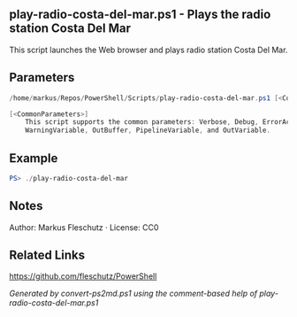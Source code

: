 ## play-radio-costa-del-mar.ps1 - Plays the radio station Costa Del Mar

This script launches the Web browser and plays radio station Costa Del Mar.

## Parameters
```powershell
/home/markus/Repos/PowerShell/Scripts/play-radio-costa-del-mar.ps1 [<CommonParameters>]

[<CommonParameters>]
    This script supports the common parameters: Verbose, Debug, ErrorAction, ErrorVariable, WarningAction, 
    WarningVariable, OutBuffer, PipelineVariable, and OutVariable.
```

## Example
```powershell
PS> ./play-radio-costa-del-mar

```

## Notes
Author: Markus Fleschutz · License: CC0

## Related Links
https://github.com/fleschutz/PowerShell

*Generated by convert-ps2md.ps1 using the comment-based help of play-radio-costa-del-mar.ps1*
